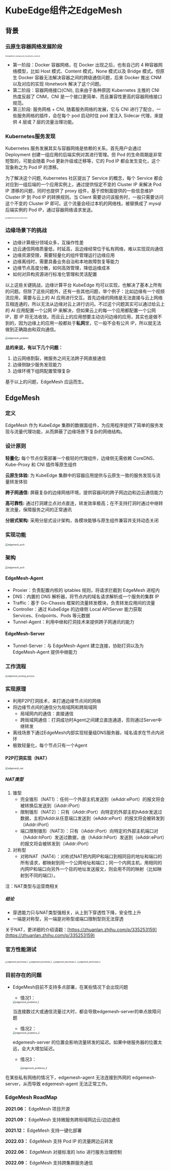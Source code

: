 # KubeEdge组件之EdgeMesh


## 背景

### 云原生容器网络发展阶段

<img src="/KubeEdge_Component_Of_EdgeMesh/edgeMesh_background_cloudnative_network.png" alt="edgeMesh_background_cloudnative_network" style="zoom:35%;" />

- 第一阶段：Docker 容器网络，在 Docker 出现之后，也有自己的 4 种容器网络模型，比如 Host 模式、Content 模式，None 模式以及 Bridge 模式。但原生 Docker 容器无法解决容器之间的跨级通信问题，后来 Docker 推出 CNM 以及对应的实现 libnetwork 解决了这个问题。
- 第二阶段：容器网络接口(CNI), 后来由于各种原因 Kubernetes 主推的 CNI 热度反超了 CNM，CNI 是一个接口更简单、而且兼容性更高的容器网络接口规范。
- 第三阶段: 服务网格 + CNI, 随着服务网络的发展，它与 CNI 进行了配合，一些服务网格的插件，会在每个 pod 启动时往 pod 里注入 Sidecar 代理，来提供 4 层或 7 层的流量治理功能。

### Kubernetes服务发现

Kubernetes 服务发展其实与容器网络是依赖的关系，首先用户会通过 Deployment 创建一组应用的后端实例对其进行管理。但 Pod 的生命周期是非常短暂的，可能会随着 Pod 更新升级或迁移等，它的 Pod IP 都会发生变化，这个现象称之为 Pod IP 的漂移。

为了解决这个问题, Kubernetes 社区提出了 Service 的概念，每个 Service 都会对应到一组后端的一个应用实例上，通过提供恒定不变的 Cluster IP 来解决 Pod IP 漂移的问题，同时也提供了 proxy 组件，基于控制面提供的一些信息维护 Cluster IP 到 Pod IP 的转换规则。当 Client 需要访问该服务时，一般只需要访问这个不变的 Cluster IP 即可。这个流量会经过本机的网络栈，被替换成了 mysql 后端实例的 Pod IP，通过容器网络请求发送。

<img src="/KubeEdge_Component_Of_EdgeMesh/edgemesh_service_discovery.png" alt="edgemesh_service_discovery" style="zoom: 33%;" />

### 边缘场景下的挑战

- 边缘计算细分领域众多，互操作性差
- 边云通信网络质量低，时延高，且边缘经常位于私有网络，难以实现双向通信
- 边缘资源受限，需要轻量化的组件管理运行边缘应用
- 边缘离线时，需要具备业务自治和本地故障恢复等能力
- 边缘节点高度分散，如何高效管理，降低运维成本
- 如何对异构资源进行标准化管理和灵活配置

以上这些关键挑战，边缘计算平台 KubeEdge 均可以实现，也解决了基本上所有的问题。但除了这些问题外，还有一些其他问题，举个例子：比如边缘有一个视频流应用，需要与云上的 AI 应用进行交互。首先边缘的网络是无法直接与云上网络互相连通的，所以无法从边缘对云上进行访问。不过这个问题其实可以通过给云上的 AI 应用配置一个公网 IP 来解决，但如果云上的每一个应用都配置一个公网 IP，那 IP 将无法收敛。而且云上的应用想要主动访问边缘的应用，其实也是做不到的，因为边缘上的应用一般都处于**私网**里，它一般不会有公共 IP，所以就无法做到正确路由和双向通信。

<img src="/KubeEdge_Component_Of_EdgeMesh/edgemesh_problem.png" alt="edgemesh_problem" style="zoom: 50%;" />

**总的来说，有以下几个问题：**

1. 边云网络割裂，微服务之间无法跨子网直接通信
2. 边缘侧缺少服务发现能力
3. 边缘环境下组网配置管理复杂

基于以上的问题，EdgeMesh 应运而生。

## EdgeMesh

### 定义

EdgeMesh 作为 KubeEdge 集群的数据面组件，为应用程序提供了简单的服务发现与流量代理功能，从而屏蔽了边缘场景下复杂的网络结构。

### 设计原则

**轻量化:** 每个节点仅需部署一个极轻的代理组件，边缘侧无需依赖 CoreDNS、Kube-Proxy 和 CNI 插件等原生组件

**云原生体验:** 为 KubeEdge 集群中的容器应用提供与云原生一致的服务发现与流量转发体验

**跨子网通信:** 屏蔽复杂的边缘网络环境，提供容器间的跨子网边边和边云通信能力

**高可靠性:** 通过打洞建立点对点直连，转发效率极高；在不支持打洞时通过中继转发流量，保障服务之间的正常通讯

**分层式架构:** 采用分层式设计架构，各模块能够与原生组件兼容并支持动态关闭

### 实现功能

<img src="/KubeEdge_Component_Of_EdgeMesh/edgemesh_func.png" alt="edgemesh_arch" style="zoom:50%;" />

### 架构

<img src="/KubeEdge_Component_Of_EdgeMesh/edgemesh_arch.png" alt="edgemesh_arch" style="zoom: 50%;" />

#### EdgeMesh-Agent

- Proxier：负责配置内核的 iptables 规则，将请求拦截到 EdgeMesh 进程内
- DNS：内置的 DNS 解析器，将节点内的域名请求解析成一个服务的集群 IP
- Traffic：基于 Go-Chassis 框架的流量转发模块，负责转发应用间的流量
- Controller：通过 KubeEdge 的边缘侧 Local APIServer 能力获取 Services、Endpoints、Pods 等元数据
- Tunnel-Agent：利用中继和打洞技术来提供跨子网通讯的能力

#### EdgeMesh-Server

- Tunnel-Server：与 EdgeMesh-Agent 建立连接，协助打洞以及为 EdgeMesh-Agent 提供中继能力

### 工作流程

<img src="/KubeEdge_Component_Of_EdgeMesh/edgemesh_working_process.png" alt="edgemesh_working_process" style="zoom: 45%;" />

### 实现原理

- 利用P2P打洞技术，来打通边缘节点间的网络
- 将边缘节点间的通信分为局域网和跨局域网
  - 局域网内的通信：直接通信
  - 跨局域网通信：打洞成功时Agent之间建立直连通道，否则通过Server中继转发
- 离线场景下通过EdgeMesh内部实现轻量级DNS服务器，域名请求在节点内闭环
- 极致轻量化，每个节点只有一个Agent

#### P2P打洞实现（NAT）

<img src="/KubeEdge_Component_Of_EdgeMesh/edgemesh_nat.png" alt="edgemesh_nat" style="zoom:50%;" />

##### NAT类型

1. 锥型
   - 完全锥形（NAT1）：任何一个外部主机发送到（eAddr:ePort）的报文将会被转换后发送到（iAddr:iPort）
   - 限制锥形（NAT2）：只有（iAddr:iPort）向特定的外部主机hAddr发送过数据，主机hAddr从任意端口发送到（eAddr:ePort）的报文将会被转发到（iAddr:iPort）
   - 端口限制锥形（NAT3）：只有（iAddr:iPort）向特定的外部主机端口对（hAddr:hPort）发送过数据，由（hAddr:hPort）发送到（eAddr:ePort）的报文将会被转发到（iAddr:iPort）
2. 对称型
   - 对称NAT（NAT4）：对称式NAT把内网IP和端口到相同目的地址和端口的所有请求，都映射到同一个公网地址和端口；同一个内网主机，用相同的内网IP和端口向另外一个目的地址发送报文，则会用不同的映射（比如映射到不同的端口）。

注：NAT类型与运营商相关

##### 结论

- 穿透能力只与NAT类型强相关，从上到下穿透性下降，安全性上升
- 一端是对称型，另一端是对称型或端口限制型则无法穿透

关于NAT，更详细的介绍请戳：[https://zhuanlan.zhihu.com/p/335253159](https://zhuanlan.zhihu.com/p/335253159)

### 官方性能测试

<img src="/KubeEdge_Component_Of_EdgeMesh/edgemesh_benchmark_1.png" alt="edgemesh_benchmark_1" style="zoom: 40%;" />

<img src="/KubeEdge_Component_Of_EdgeMesh/edgemesh_benchmark_2.png" alt="edgemesh_benchmark_2" style="zoom:40%;" />

<img src="/KubeEdge_Component_Of_EdgeMesh/edgemesh_benchmark_3.png" alt="edgemesh_benchmark_3" style="zoom:40%;" />

<img src="/KubeEdge_Component_Of_EdgeMesh/edgemesh_benchmark_4.png" alt="edgemesh_benchmark_4" style="zoom:40%;" />

### 目前存在的问题

- EdgeMesh目前不支持多点部署，在某些情况下会出现问题

  - 情况1：

  <img src="/KubeEdge_Component_Of_EdgeMesh/edgemesh_problems_1.png" alt="edgemesh_problems_1" style="zoom:50%;" />

  当连接数过大或通信流量过大时，都会导致edgemesh-server的单点故障问题

  - 情况2：

  <img src="/KubeEdge_Component_Of_EdgeMesh/edgemesh_problems_2.png" alt="edgemesh_problems_2" style="zoom:50%;" />

  edgemesh-server 的位置会影响流量转发的延迟。如果中继服务器的位置太远，会大大增加延迟。

  - 情况3：

    <img src="/KubeEdge_Component_Of_EdgeMesh/edgemesh_problems_3.png" alt="edgemesh_problems_3" style="zoom:50%;" />

在某些私有网络的情况下，edgemesh-agent 无法连接到外网的 edgemesh-server，从而导致 edgemesh-agent 无法正常工作。

### EdgeMesh RoadMap

**2021.06：** EdgeMesh 项目开源

**2021.09：** EdgeMesh 支持微服务跨局域网边云/边边通信

**2021.12：** EdgeMesh 支持一键化部署

**2022.03：** EdgeMesh 支持 Pod IP 的流量跨边云转发

**2022.06：** EdgeMesh 对接标准的 Istio 进行服务治理控制

**2022.09：** EdgeMesh 支持跨集群服务通信

